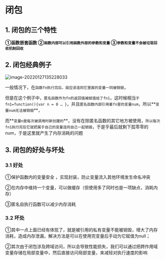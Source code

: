 # 闭包

## 1. 闭包的三个特性

**①函数嵌套函数
②`函数内部可以引用函数外部的参数和变量`
③`参数和变量不会被垃圾回收机制回收`**

## 2. 闭包经典例子

![image-20220127135228033](C:\Users\zayn\AppData\Roaming\Typora\typora-user-images\image-20220127135228033.png)

一般情况下，在`函数fn执行完后，就应该连同它里面的变量一同被销毁`，

但是在这个例子中，`匿名函数作为fn的返回值被赋值给了fn1`，这时候相当`于fn1=function(){var n = 0 … }`，并且`匿名函数内部引用着fn里的变量num`，所以**`变量num无法被销毁`**，

而**`变量n是每次被调用时新创建的`**，没有在除匿名函数的其它地方被使用，`所以每次fn1执行完后它就把属于自己的变量连同自己一起销毁`，于是乎最后就剩下孤零零的num，于是这里就产生了内存消耗的问题

## 3. 闭包的好处与坏处

### 3.1 好处

①保护函数内的变量安全 ，实现封装，防止变量流入其他环境发生命名冲突

②在内存中维持一个变量，可以做缓存（但使用多了同时也是一项缺点，消耗内存）

③匿名自执行函数可以减少内存消耗

### 3.2 坏处

①其中一点上面已经有体现了，就是被引用的私有变量不能被销毁，增大了内存消耗，造成内存泄漏，解决方法是可以在使用完变量后手动为它赋值为null；

②其次由于闭包涉及跨域访问，所以会导致性能损失，我们可以通过把跨作用域变量存储在局部变量中，然后直接访问局部变量，来减轻对执行速度的影响